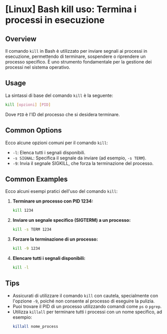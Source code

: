 # [Linux] Bash kill uso: Termina i processi in esecuzione

## Overview
Il comando `kill` in Bash è utilizzato per inviare segnali ai processi in esecuzione, permettendo di terminare, sospendere o riprendere un processo specifico. È uno strumento fondamentale per la gestione dei processi nel sistema operativo.

## Usage
La sintassi di base del comando `kill` è la seguente:

```bash
kill [opzioni] [PID]
```

Dove `PID` è l'ID del processo che si desidera terminare.

## Common Options
Ecco alcune opzioni comuni per il comando `kill`:

- `-l`: Elenca tutti i segnali disponibili.
- `-s SIGNAL`: Specifica il segnale da inviare (ad esempio, `-s TERM`).
- `-9`: Invia il segnale SIGKILL, che forza la terminazione del processo.

## Common Examples
Ecco alcuni esempi pratici dell'uso del comando `kill`:

1. **Terminare un processo con PID 1234:**
   ```bash
   kill 1234
   ```

2. **Inviare un segnale specifico (SIGTERM) a un processo:**
   ```bash
   kill -s TERM 1234
   ```

3. **Forzare la terminazione di un processo:**
   ```bash
   kill -9 1234
   ```

4. **Elencare tutti i segnali disponibili:**
   ```bash
   kill -l
   ```

## Tips
- Assicurati di utilizzare il comando `kill` con cautela, specialmente con l'opzione `-9`, poiché non consente al processo di eseguire la pulizia.
- Puoi trovare il PID di un processo utilizzando comandi come `ps` o `pgrep`.
- Utilizza `killall` per terminare tutti i processi con un nome specifico, ad esempio:
  ```bash
  killall nome_process
  ```